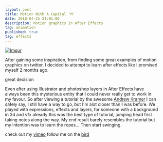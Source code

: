 ```yaml
---
layout: post
title: Motion With A Capital 'M'
date: 2018-04-25 21:01:00
description: Motion graphics in After Effects
tag: animation
published: true
tag: effects
---
```

[![Imgur](https://i.imgur.com/3LjEN4s.jpg)](https://vimeo.com/259756420)

After gaining some inspiration, from finding some great examples of motion graphics on twitter, I decided to attempt to learn after effects like i promised myself 2 months ago. 

great decision

Even after using Illustrator and photoshop layers in After Effects have always been this mysterious entity that I could never really get to work in my favour. So after viewing a tutorial by the awesome [Andrew Kramer](http://www.videocopilot.net/) I can safely say, I still have a way to go, but I'm alot closer than I was before. We played with expressions, effects and layers, for someone with a background in 3d and vfx already this was the best type of tutorial, jumping head first taking notes along the way. My end result barely resembles the tutorial but my intention was to learn the ropes... Then start swinging.

check out my [vimeo](https://vimeo.com/259756420)
follow me on the [bird](https://twitter.com/mvsesvm)